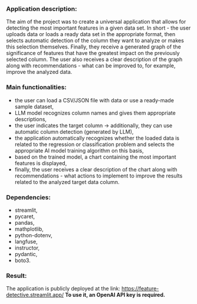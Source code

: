 ### Application description:
The aim of the project was to create a universal application that allows for detecting the most important features in a given data set. In short - the user uploads data or loads a ready data set in the appropriate format, then selects automatic detection of the column they want to analyze or makes this selection themselves. Finally, they receive a generated graph of the significance of features that have the greatest impact on the previously selected column. The user also receives a clear description of the graph along with recommendations - what can be improved to, for example, improve the analyzed data.

### Main functionalities:
* the user can load a CSV/JSON file with data or use a ready-made sample dataset,
* LLM model recognizes column names and gives them appropriate descriptions,
* the user indicates the target column -> additionally, they can use automatic column detection (generated by LLM),
* the application automatically recognizes whether the loaded data is related to the regression or classification problem and selects the appropriate AI model training algorithm on this basis,
* based on the trained model, a chart containing the most important features is displayed,
* finally, the user receives a clear description of the chart along with recommendations - what actions to implement to improve the results related to the analyzed target data column.

### Dependencies:
* streamlit,
* pycaret,
* pandas,
* mathplotlib,
* python-dotenv,
* langfuse,
* instructor,
* pydantic,
* boto3.

### Result:
The application is publicly deployed at the link: https://feature-detective.streamlit.app/
**To use it, an OpenAI API key is required.**
